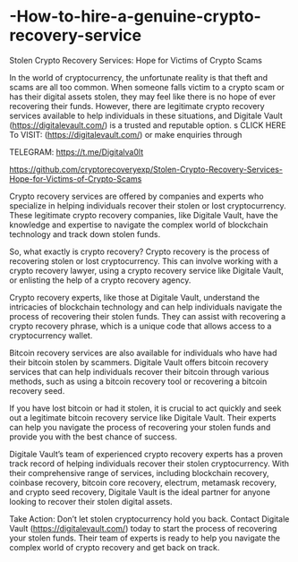 # -How-to-hire-a-genuine-crypto-recovery-service
Stolen Crypto Recovery Services: Hope for Victims of Crypto Scams

In the world of cryptocurrency, the unfortunate reality is that theft and scams are all too common. When someone falls victim to a crypto scam or has their digital assets stolen, they may feel like there is no hope of ever recovering their funds. However, there are legitimate crypto recovery services available to help individuals in these situations, and Digitale Vault (https://digitalevault.com/) is a trusted and reputable option.
s
 CLICK HERE To VISIT: (https://digitalevault.com/) or make enquiries through

TELEGRAM: https://t.me/Digitalva0lt

https://github.com/cryptorecoveryexp/Stolen-Crypto-Recovery-Services-Hope-for-Victims-of-Crypto-Scams


Crypto recovery services are offered by companies and experts who specialize in helping individuals recover their stolen or lost cryptocurrency. These legitimate crypto recovery companies, like Digitale Vault, have the knowledge and expertise to navigate the complex world of blockchain technology and track down stolen funds.

So, what exactly is crypto recovery? Crypto recovery is the process of recovering stolen or lost cryptocurrency. This can involve working with a crypto recovery lawyer, using a crypto recovery service like Digitale Vault, or enlisting the help of a crypto recovery agency.

Crypto recovery experts, like those at Digitale Vault, understand the intricacies of blockchain technology and can help individuals navigate the process of recovering their stolen funds. They can assist with recovering a crypto recovery phrase, which is a unique code that allows access to a cryptocurrency wallet.


Bitcoin recovery services are also available for individuals who have had their bitcoin stolen by scammers. Digitale Vault offers bitcoin recovery services that can help individuals recover their bitcoin through various methods, such as using a bitcoin recovery tool or recovering a bitcoin recovery seed.

If you have lost bitcoin or had it stolen, it is crucial to act quickly and seek out a legitimate bitcoin recovery service like Digitale Vault. Their experts can help you navigate the process of recovering your stolen funds and provide you with the best chance of success.

Digitale Vault’s team of experienced crypto recovery experts has a proven track record of helping individuals recover their stolen cryptocurrency. With their comprehensive range of services, including blockchain recovery, coinbase recovery, bitcoin core recovery, electrum, metamask recovery, and crypto seed recovery, Digitale Vault is the ideal partner for anyone looking to recover their stolen digital assets.

Take Action: Don’t let stolen cryptocurrency hold you back. Contact Digitale Vault (https://digitalevault.com/) today to start the process of recovering your stolen funds. Their team of experts is ready to help you navigate the complex world of crypto recovery and get back on track.
